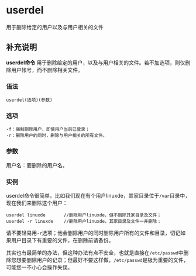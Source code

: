 userdel
===

用于删除给定的用户以及与用户相关的文件

## 补充说明

**userdel命令** 用于删除给定的用户，以及与用户相关的文件。若不加选项，则仅删除用户帐号，而不删除相关文件。

### 语法  

```
userdel(选项)(参数)
```

### 选项  

```
-f：强制删除用户，即使用户当前已登录；
-r：删除用户的同时，删除与用户相关的所有文件。
```

### 参数  

用户名：要删除的用户名。

### 实例  

userdel命令很简单，比如我们现在有个用户linuxde，其家目录位于`/var`目录中，现在我们来删除这个用户：

```
userdel linuxde       //删除用户linuxde，但不删除其家目录及文件；
userdel -r linuxde    //删除用户linuxde，其家目录及文件一并删除；
```

请不要轻易用`-r`选项；他会删除用户的同时删除用户所有的文件和目录，切记如果用户目录下有重要的文件，在删除前请备份。

其实也有最简单的办法，但这种办法有点不安全，也就是直接在`/etc/passwd`中删除您想要删除用户的记录；但最好不要这样做，`/etc/passwd`是极为重要的文件，可能您一不小心会操作失误。


<!-- Linux命令行搜索引擎：https://jaywcjlove.github.io/linux-command/ -->